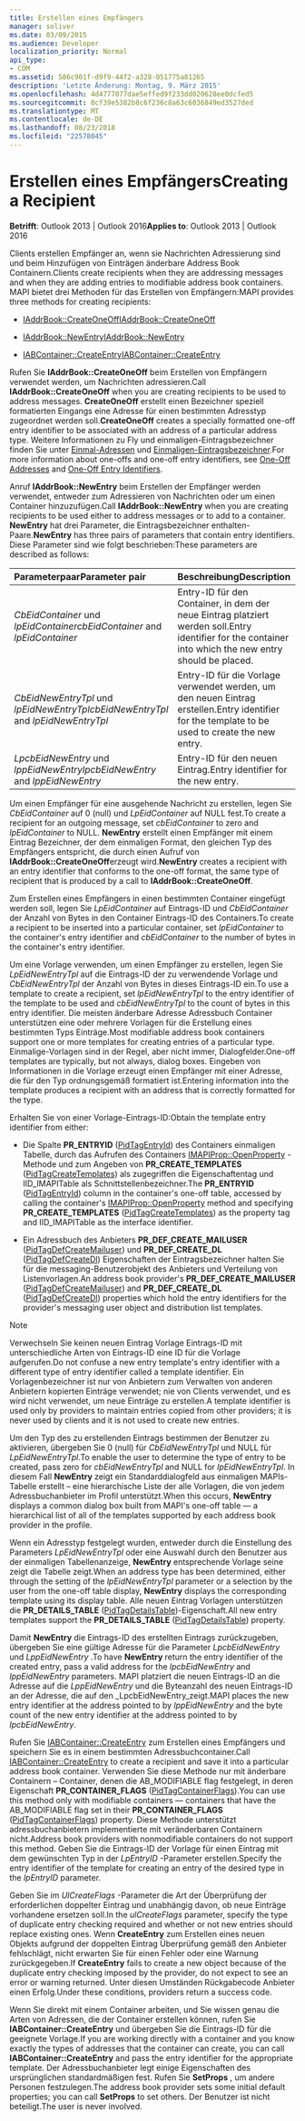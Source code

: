 ```yaml
---
title: Erstellen eines Empfängers
manager: soliver
ms.date: 03/09/2015
ms.audience: Developer
localization_priority: Normal
api_type:
- COM
ms.assetid: 586c901f-d9f9-44f2-a328-051775a81265
description: 'Letzte Änderung: Montag, 9. März 2015'
ms.openlocfilehash: 4d4777077dae5effed9f233dd020628ee0dcfed5
ms.sourcegitcommit: 0cf39e5382b8c6f236c8a63c6036849ed3527ded
ms.translationtype: MT
ms.contentlocale: de-DE
ms.lasthandoff: 08/23/2018
ms.locfileid: "22578045"
---
```

# <a name="creating-a-recipient"></a><span data-ttu-id="99afb-103">Erstellen eines Empfängers</span><span class="sxs-lookup"><span data-stu-id="99afb-103">Creating a Recipient</span></span>

  
  
<span data-ttu-id="99afb-104">**Betrifft**: Outlook 2013 | Outlook 2016</span><span class="sxs-lookup"><span data-stu-id="99afb-104">**Applies to**: Outlook 2013 | Outlook 2016</span></span> 
  
<span data-ttu-id="99afb-105">Clients erstellen Empfänger an, wenn sie Nachrichten Adressierung sind und beim Hinzufügen von Einträgen änderbare Address Book Containern.</span><span class="sxs-lookup"><span data-stu-id="99afb-105">Clients create recipients when they are addressing messages and when they are adding entries to modifiable address book containers.</span></span> <span data-ttu-id="99afb-106">MAPI bietet drei Methoden für das Erstellen von Empfängern:</span><span class="sxs-lookup"><span data-stu-id="99afb-106">MAPI provides three methods for creating recipients:</span></span>
  
- [<span data-ttu-id="99afb-107">IAddrBook::CreateOneOff</span><span class="sxs-lookup"><span data-stu-id="99afb-107">IAddrBook::CreateOneOff</span></span>](iaddrbook-createoneoff.md)
    
- [<span data-ttu-id="99afb-108">IAddrBook::NewEntry</span><span class="sxs-lookup"><span data-stu-id="99afb-108">IAddrBook::NewEntry</span></span>](iaddrbook-newentry.md)
    
- [<span data-ttu-id="99afb-109">IABContainer::CreateEntry</span><span class="sxs-lookup"><span data-stu-id="99afb-109">IABContainer::CreateEntry</span></span>](iabcontainer-createentry.md)
    
<span data-ttu-id="99afb-110">Rufen Sie **IAddrBook::CreateOneOff** beim Erstellen von Empfängern verwendet werden, um Nachrichten adressieren.</span><span class="sxs-lookup"><span data-stu-id="99afb-110">Call **IAddrBook::CreateOneOff** when you are creating recipients to be used to address messages.</span></span> <span data-ttu-id="99afb-111">**CreateOneOff** erstellt einen Bezeichner speziell formatierten Eingangs eine Adresse für einen bestimmten Adresstyp zugeordnet werden soll.</span><span class="sxs-lookup"><span data-stu-id="99afb-111">**CreateOneOff** creates a specially formatted one-off entry identifier to be associated with an address of a particular address type.</span></span> <span data-ttu-id="99afb-112">Weitere Informationen zu Fly und einmaligen-Eintragsbezeichner finden Sie unter [Einmal-Adressen](one-off-addresses.md) und [Einmaligen-Eintragsbezeichner](one-off-entry-identifiers.md).</span><span class="sxs-lookup"><span data-stu-id="99afb-112">For more information about one-offs and one-off entry identifiers, see [One-Off Addresses](one-off-addresses.md) and [One-Off Entry Identifiers](one-off-entry-identifiers.md).</span></span>
  
<span data-ttu-id="99afb-113">Anruf **IAddrBook::NewEntry** beim Erstellen der Empfänger werden verwendet, entweder zum Adressieren von Nachrichten oder um einen Container hinzuzufügen.</span><span class="sxs-lookup"><span data-stu-id="99afb-113">Call **IAddrBook::NewEntry** when you are creating recipients to be used either to address messages or to add to a container.</span></span> <span data-ttu-id="99afb-114">**NewEntry** hat drei Parameter, die Eintragsbezeichner enthalten-Paare.</span><span class="sxs-lookup"><span data-stu-id="99afb-114">**NewEntry** has three pairs of parameters that contain entry identifiers.</span></span> <span data-ttu-id="99afb-115">Diese Parameter sind wie folgt beschrieben:</span><span class="sxs-lookup"><span data-stu-id="99afb-115">These parameters are described as follows:</span></span> 
  
|<span data-ttu-id="99afb-116">**Parameterpaar**</span><span class="sxs-lookup"><span data-stu-id="99afb-116">**Parameter pair**</span></span>|<span data-ttu-id="99afb-117">**Beschreibung**</span><span class="sxs-lookup"><span data-stu-id="99afb-117">**Description**</span></span>|
|:-----|:-----|
| <span data-ttu-id="99afb-118">_CbEidContainer_ und _lpEidContainer_</span><span class="sxs-lookup"><span data-stu-id="99afb-118">_cbEidContainer_ and  _lpEidContainer_</span></span> <br/> |<span data-ttu-id="99afb-119">Entry-ID für den Container, in dem der neue Eintrag platziert werden soll.</span><span class="sxs-lookup"><span data-stu-id="99afb-119">Entry identifier for the container into which the new entry should be placed.</span></span>  <br/> |
| <span data-ttu-id="99afb-120">_CbEidNewEntryTpl_ und _lpEidNewEntryTpl_</span><span class="sxs-lookup"><span data-stu-id="99afb-120">_cbEidNewEntryTpl_ and  _lpEidNewEntryTpl_</span></span> <br/> |<span data-ttu-id="99afb-121">Entry-ID für die Vorlage verwendet werden, um den neuen Eintrag erstellen.</span><span class="sxs-lookup"><span data-stu-id="99afb-121">Entry identifier for the template to be used to create the new entry.</span></span>  <br/> |
| <span data-ttu-id="99afb-122">_LpcbEidNewEntry_ und _lppEidNewEntry_</span><span class="sxs-lookup"><span data-stu-id="99afb-122">_lpcbEidNewEntry_ and  _lppEidNewEntry_</span></span> <br/> |<span data-ttu-id="99afb-123">Entry-ID für den neuen Eintrag.</span><span class="sxs-lookup"><span data-stu-id="99afb-123">Entry identifier for the new entry.</span></span>  <br/> |
   
<span data-ttu-id="99afb-124">Um einen Empfänger für eine ausgehende Nachricht zu erstellen, legen Sie _CbEidContainer_ auf 0 (null) und _LpEidContainer_ auf NULL fest.</span><span class="sxs-lookup"><span data-stu-id="99afb-124">To create a recipient for an outgoing message, set  _cbEidContainer_ to zero and  _lpEidContainer_ to NULL.</span></span> <span data-ttu-id="99afb-125">**NewEntry** erstellt einen Empfänger mit einem Eintrag Bezeichner, der dem einmaligen Format, den gleichen Typ des Empfängers entspricht, die durch einen Aufruf von **IAddrBook::CreateOneOff**erzeugt wird.</span><span class="sxs-lookup"><span data-stu-id="99afb-125">**NewEntry** creates a recipient with an entry identifier that conforms to the one-off format, the same type of recipient that is produced by a call to **IAddrBook::CreateOneOff**.</span></span> 
  
<span data-ttu-id="99afb-126">Zum Erstellen eines Empfängers in einen bestimmten Container eingefügt werden soll, legen Sie _LpEidContainer_ auf Eintrags-ID und _CbEidContainer_ der Anzahl von Bytes in den Container Eintrags-ID des Containers.</span><span class="sxs-lookup"><span data-stu-id="99afb-126">To create a recipient to be inserted into a particular container, set  _lpEidContainer_ to the container's entry identifier and  _cbEidContainer_ to the number of bytes in the container's entry identifier.</span></span> 
  
<span data-ttu-id="99afb-127">Um eine Vorlage verwenden, um einen Empfänger zu erstellen, legen Sie _LpEidNewEntryTpl_ auf die Eintrags-ID der zu verwendende Vorlage und _CbEidNewEntryTpl_ der Anzahl von Bytes in dieses Eintrags-ID ein.</span><span class="sxs-lookup"><span data-stu-id="99afb-127">To use a template to create a recipient, set  _lpEidNewEntryTpl_ to the entry identifier of the template to be used and  _cbEidNewEntryTpl_ to the count of bytes in this entry identifier.</span></span> <span data-ttu-id="99afb-128">Die meisten änderbare Adresse Adressbuch Container unterstützen eine oder mehrere Vorlagen für die Erstellung eines bestimmten Typs Einträge.</span><span class="sxs-lookup"><span data-stu-id="99afb-128">Most modifiable address book containers support one or more templates for creating entries of a particular type.</span></span> <span data-ttu-id="99afb-129">Einmalige-Vorlagen sind in der Regel, aber nicht immer, Dialogfelder.</span><span class="sxs-lookup"><span data-stu-id="99afb-129">One-off templates are typically, but not always, dialog boxes.</span></span> <span data-ttu-id="99afb-130">Eingeben von Informationen in die Vorlage erzeugt einen Empfänger mit einer Adresse, die für den Typ ordnungsgemäß formatiert ist.</span><span class="sxs-lookup"><span data-stu-id="99afb-130">Entering information into the template produces a recipient with an address that is correctly formatted for the type.</span></span> 
  
<span data-ttu-id="99afb-131">Erhalten Sie von einer Vorlage-Eintrags-ID:</span><span class="sxs-lookup"><span data-stu-id="99afb-131">Obtain the template entry identifier from either:</span></span>
  
- <span data-ttu-id="99afb-132">Die Spalte **PR_ENTRYID** ([PidTagEntryId](pidtagentryid-canonical-property.md)) des Containers einmaligen Tabelle, durch das Aufrufen des Containers [IMAPIProp::OpenProperty](imapiprop-openproperty.md) -Methode und zum Angeben von **PR_CREATE_TEMPLATES** ([PidTagCreateTemplates](pidtagcreatetemplates-canonical-property.md)) als zugegriffen die Eigenschaftentag und IID_IMAPITable als Schnittstellenbezeichner.</span><span class="sxs-lookup"><span data-stu-id="99afb-132">The **PR_ENTRYID** ([PidTagEntryId](pidtagentryid-canonical-property.md)) column in the container's one-off table, accessed by calling the container's [IMAPIProp::OpenProperty](imapiprop-openproperty.md) method and specifying **PR_CREATE_TEMPLATES** ([PidTagCreateTemplates](pidtagcreatetemplates-canonical-property.md)) as the property tag and IID_IMAPITable as the interface identifier.</span></span> 
    
- <span data-ttu-id="99afb-133">Ein Adressbuch des Anbieters **PR_DEF_CREATE_MAILUSER** ([PidTagDefCreateMailuser](pidtagdefcreatemailuser-canonical-property.md)) und **PR_DEF_CREATE_DL** ([PidTagDefCreateDl](pidtagdefcreatedl-canonical-property.md)) Eigenschaften der Eintragsbezeichner halten Sie für die messaging-Benutzerobjekt des Anbieters und Verteilung von Listenvorlagen.</span><span class="sxs-lookup"><span data-stu-id="99afb-133">An address book provider's **PR_DEF_CREATE_MAILUSER** ([PidTagDefCreateMailuser](pidtagdefcreatemailuser-canonical-property.md)) and **PR_DEF_CREATE_DL** ([PidTagDefCreateDl](pidtagdefcreatedl-canonical-property.md)) properties which hold the entry identifiers for the provider's messaging user object and distribution list templates.</span></span> 
    
> [!NOTE]
> <span data-ttu-id="99afb-134">Verwechseln Sie keinen neuen Eintrag Vorlage Eintrags-ID mit unterschiedliche Arten von Eintrags-ID eine ID für die Vorlage aufgerufen.</span><span class="sxs-lookup"><span data-stu-id="99afb-134">Do not confuse a new entry template's entry identifier with a different type of entry identifier called a template identifier.</span></span> <span data-ttu-id="99afb-135">Ein Vorlagenbezeichner ist nur von Anbietern zum Verwalten von anderen Anbietern kopierten Einträge verwendet; nie von Clients verwendet, und es wird nicht verwendet, um neue Einträge zu erstellen.</span><span class="sxs-lookup"><span data-stu-id="99afb-135">A template identifier is used only by providers to maintain entries copied from other providers; it is never used by clients and it is not used to create new entries.</span></span> 
  
<span data-ttu-id="99afb-136">Um den Typ des zu erstellenden Eintrags bestimmen der Benutzer zu aktivieren, übergeben Sie 0 (null) für _CbEidNewEntryTpl_ und NULL für _LpEidNewEntryTpl_.</span><span class="sxs-lookup"><span data-stu-id="99afb-136">To enable the user to determine the type of entry to be created, pass zero for  _cbEidNewEntryTpl_ and NULL for  _lpEidNewEntryTpl_.</span></span> <span data-ttu-id="99afb-137">In diesem Fall **NewEntry** zeigt ein Standarddialogfeld aus einmaligen MAPIs-Tabelle erstellt – eine hierarchische Liste der alle Vorlagen, die von jedem Adressbuchanbieter im Profil unterstützt.</span><span class="sxs-lookup"><span data-stu-id="99afb-137">When this occurs, **NewEntry** displays a common dialog box built from MAPI's one-off table — a hierarchical list of all of the templates supported by each address book provider in the profile.</span></span> 
  
<span data-ttu-id="99afb-138">Wenn ein Adresstyp festgelegt wurden, entweder durch die Einstellung des Parameters _LpEidNewEntryTpl_ oder eine Auswahl durch den Benutzer aus der einmaligen Tabellenanzeige, **NewEntry** entsprechende Vorlage seine zeigt die Tabelle zeigt.</span><span class="sxs-lookup"><span data-stu-id="99afb-138">When an address type has been determined, either through the setting of the  _lpEidNewEntryTpl_ parameter or a selection by the user from the one-off table display, **NewEntry** displays the corresponding template using its display table.</span></span> <span data-ttu-id="99afb-139">Alle neuen Eintrag Vorlagen unterstützen die **PR_DETAILS_TABLE** ([PidTagDetailsTable](pidtagdetailstable-canonical-property.md))-Eigenschaft.</span><span class="sxs-lookup"><span data-stu-id="99afb-139">All new entry templates support the **PR_DETAILS_TABLE** ([PidTagDetailsTable](pidtagdetailstable-canonical-property.md)) property.</span></span> 
  
<span data-ttu-id="99afb-140">Damit **NewEntry** die Eintrags-ID des erstellten Eintrags zurückzugeben, übergeben Sie eine gültige Adresse für die Parameter _LpcbEidNewEntry_ und _LppEidNewEntry_ .</span><span class="sxs-lookup"><span data-stu-id="99afb-140">To have **NewEntry** return the entry identifier of the created entry, pass a valid address for the  _lpcbEidNewEntry_ and  _lppEidNewEntry_ parameters.</span></span> <span data-ttu-id="99afb-141">MAPI platziert die neuen Eintrags-ID an die Adresse auf die _LppEidNewEntry_ und die Byteanzahl des neuen Eintrags-ID an der Adresse, die auf den _LpcbEidNewEntry_zeigt.</span><span class="sxs-lookup"><span data-stu-id="99afb-141">MAPI places the new entry identifier at the address pointed to by  _lppEidNewEntry_ and the byte count of the new entry identifier at the address pointed to by  _lpcbEidNewEntry_.</span></span>
  
<span data-ttu-id="99afb-142">Rufen Sie [IABContainer::CreateEntry](iabcontainer-createentry.md) zum Erstellen eines Empfängers und speichern Sie es in einem bestimmten Adressbuchcontainer.</span><span class="sxs-lookup"><span data-stu-id="99afb-142">Call [IABContainer::CreateEntry](iabcontainer-createentry.md) to create a recipient and save it into a particular address book container.</span></span> <span data-ttu-id="99afb-143">Verwenden Sie diese Methode nur mit änderbare Containern – Container, denen die AB_MODIFIABLE flag festgelegt, in deren Eigenschaft **PR_CONTAINER_FLAGS** ([PidTagContainerFlags](pidtagcontainerflags-canonical-property.md)).</span><span class="sxs-lookup"><span data-stu-id="99afb-143">You can use this method only with modifiable containers — containers that have the AB_MODIFIABLE flag set in their **PR_CONTAINER_FLAGS** ([PidTagContainerFlags](pidtagcontainerflags-canonical-property.md)) property.</span></span> <span data-ttu-id="99afb-144">Diese Methode unterstützt adressbuchanbietern implementierte mit veränderbaren Containern nicht.</span><span class="sxs-lookup"><span data-stu-id="99afb-144">Address book providers with nonmodifiable containers do not support this method.</span></span> <span data-ttu-id="99afb-145">Geben Sie die Eintrags-ID der Vorlage für einen Eintrag mit dem gewünschten Typ in der _LpEntryID_ -Parameter erstellen.</span><span class="sxs-lookup"><span data-stu-id="99afb-145">Specify the entry identifier of the template for creating an entry of the desired type in the  _lpEntryID_ parameter.</span></span> 
  
<span data-ttu-id="99afb-146">Geben Sie im _UlCreateFlags_ -Parameter die Art der Überprüfung der erforderlichen doppelter Eintrag und unabhängig davon, ob neue Einträge vorhandene ersetzen soll.</span><span class="sxs-lookup"><span data-stu-id="99afb-146">In the  _ulCreateFlags_ parameter, specify the type of duplicate entry checking required and whether or not new entries should replace existing ones.</span></span> <span data-ttu-id="99afb-147">Wenn **CreateEntry** zum Erstellen eines neuen Objekts aufgrund der doppelten Eintrag Überprüfung gemäß den Anbieter fehlschlägt, nicht erwarten Sie für einen Fehler oder eine Warnung zurückgegeben.</span><span class="sxs-lookup"><span data-stu-id="99afb-147">If **CreateEntry** fails to create a new object because of the duplicate entry checking imposed by the provider, do not expect to see an error or warning returned.</span></span> <span data-ttu-id="99afb-148">Unter diesen Umständen Rückgabecode Anbieter einen Erfolg.</span><span class="sxs-lookup"><span data-stu-id="99afb-148">Under these conditions, providers return a success code.</span></span> 
  
<span data-ttu-id="99afb-149">Wenn Sie direkt mit einem Container arbeiten, und Sie wissen genau die Arten von Adressen, die der Container erstellen können, rufen Sie **IABContainer::CreateEntry** und übergeben Sie die Eintrags-ID für die geeignete Vorlage.</span><span class="sxs-lookup"><span data-stu-id="99afb-149">If you are working directly with a container and you know exactly the types of addresses that the container can create, you can call **IABContainer::CreateEntry** and pass the entry identifier for the appropriate template.</span></span> <span data-ttu-id="99afb-150">Der Adressbuchanbieter legt einige Eigenschaften des ursprünglichen standardmäßigen fest. Rufen Sie **SetProps** , um andere Personen festzulegen.</span><span class="sxs-lookup"><span data-stu-id="99afb-150">The address book provider sets some initial default properties; you can call **SetProps** to set others.</span></span> <span data-ttu-id="99afb-151">Der Benutzer ist nicht beteiligt.</span><span class="sxs-lookup"><span data-stu-id="99afb-151">The user is never involved.</span></span> 
  


